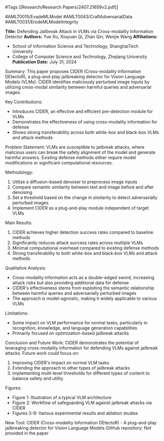 #Tags
[[Research/Research Papers/2407.21659v2.pdf]]

#AMLT0015/EvadeMLModel
#AMLT0043/CraftAdversarialData
#AMLT0031/ErodeMLModelIntegrity

**Title:** Defending Jailbreak Attack in VLMs via Cross-modality Information Detector
**Authors:** Yue Xu, Xiuyuan Qi, Zhan Qin, Wenjie Wang
**Affiliations:** 
- School of Information Science and Technology, ShanghaiTech University
- College of Computer Science and Technology, Zhejiang University
**Publication Date:** July 31, 2024

Summary:
This paper proposes CIDER (Cross-modality Information DEtectoR), a plug-and-play jailbreaking detector for Vision Language Models (VLMs). CIDER identifies maliciously perturbed image inputs by utilizing cross-modal similarity between harmful queries and adversarial images.

Key Contributions:
- Introduces CIDER, an effective and efficient pre-detection module for VLMs
- Demonstrates the effectiveness of using cross-modality information for defense
- Shows strong transferability across both white-box and black-box VLMs and attack methods

Problem Statement:
VLMs are susceptible to jailbreak attacks, where malicious users can break the safety alignment of the model and generate harmful answers. Existing defense methods either require model modifications or significant computational resources.

Methodology:
1. Utilize a diffusion-based denoiser to preprocess image inputs
2. Compare semantic similarity between text and image before and after denoising
3. Set a threshold based on the change in similarity to detect adversarially perturbed images
4. Implement CIDER as a plug-and-play module independent of target VLMs

Main Results:
1. CIDER achieves higher detection success rates compared to baseline methods
2. Significantly reduces attack success rates across multiple VLMs
3. Minimal computational overhead compared to existing defense methods
4. Strong transferability to both white-box and black-box VLMs and attack methods

Qualitative Analysis:
- Cross-modality information acts as a double-edged sword, increasing attack risks but also providing additional data for defense
- CIDER's effectiveness stems from exploiting the semantic relationship between harmful queries and adversarially perturbed images
- The approach is model-agnostic, making it widely applicable to various VLMs

Limitations:
- Some impact on VLM performance for normal tasks, particularly in recognition, knowledge, and language generation capabilities
- Primarily focused on optimization-based jailbreak attacks

Conclusion and Future Work:
CIDER demonstrates the potential of leveraging cross-modality information for defending VLMs against jailbreak attacks. Future work could focus on:
1. Improving CIDER's impact on normal VLM tasks
2. Extending the approach to other types of jailbreak attacks
3. Implementing multi-level thresholds for different types of content to balance safety and utility

Figures:
- Figure 1: Illustration of a typical VLM architecture
- Figure 2: Workflow of safeguarding VLM against jailbreak attacks via CIDER
- Figures 3-9: Various experimental results and ablation studies

New Tool:
CIDER (Cross-modality Information DEtectoR) - A plug-and-play jailbreaking detector for Vision Language Models
GitHub repository: Not provided in the paper